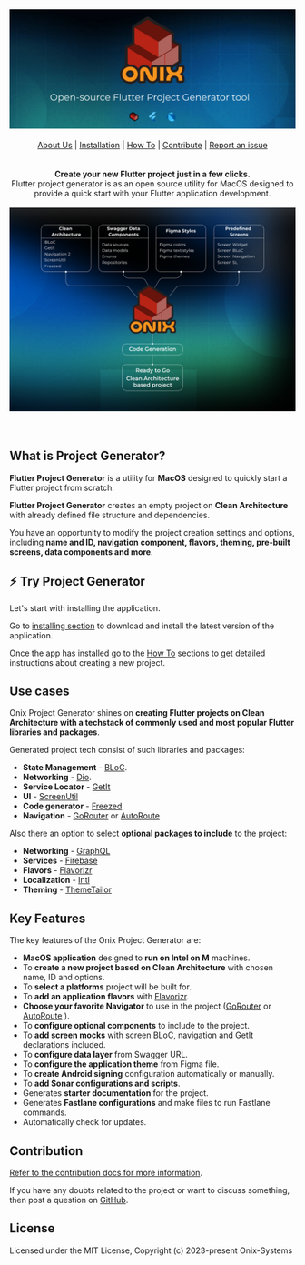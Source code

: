 <div align="center">
<a href="https://onix-systems.com/">
    <img alt="refine logo" src="images/banner_top.jpg">
</a>

<br/>
<br/>

<div align="center">
    <a href="https://onix-systems.com/">About Us</a> |
    <a href="docs/INSTALL_INSTRUCTION.md">Installation</a> |
<a href="docs/HOW_TO.md">How To</a> |
    <a href="docs/CONTRIBUTE.md">Contribute</a> |
    <a href="https://github.com/Onix-Systems/onix-flutter-project-generator/issues">Report an issue</a>
</div>
</div>

<br/>
<br/>

<div align="center"><strong>Create your new Flutter project just in a few clicks.</strong><br>Flutter project generator is as an open source utility for MacOS designed to provide a quick start with your Flutter application development.<br />
<br/>
</div>
<div align="center">
<a href="https://onix-systems.com/">
    <img alt="refine logo" src="images/banner_main.png">
</a>
</div>
<br/>
<br/>

## What is Project Generator?

**Flutter Project Generator** is a utility for **MacOS** designed to quickly start a Flutter project from scratch.

**Flutter Project Generator** creates an empty project on **Clean Architecture** with already defined file structure and dependencies.

You have an opportunity to modify the project creation settings and options, including **name and ID, navigation component, flavors, theming, pre-built screens, data components and more**.

## ⚡ Try Project Generator

Let's start with installing the application.

Go to [installing section](docs/INSTALL_INSTRUCTION.md) to download and install the latest version of the application.

Once the app has installed go to the [How To](docs/HOW_TO.md) sections to get detailed instructions about creating a new project.

## Use cases


Onix Project Generator shines on **creating Flutter projects on Clean Architecture with a techstack of commonly used and most popular Flutter libraries and packages**.

Generated project tech consist of such libraries and packages:


* **State Management** - [BLoC](https://pub.dev/packages/flutter_bloc).
* **Networking** - [Dio](https://pub.dev/packages/dio).
* **Service Locator** - [GetIt](https://pub.dev/packages/get_it)
* **UI** - [ScreenUtil](https://pub.dev/packages/flutter_screenutil)
* **Code generator** - [Freezed](https://pub.dev/packages/freezed)
* **Navigation** - [GoRouter](https://pub.dev/packages/go_router) or [AutoRoute](https://pub.dev/packages/auto_route)

Also there an option to select **optional packages to include** to the project:

* **Networking** - [GraphQL](https://pub.dev/packages/graphql)
* **Services** - [Firebase](https://firebase.flutter.dev/)
* **Flavors** - [Flavorizr](https://pub.dev/packages/flutter_flavorizr)
* **Localization** - [Intl](https://pub.dev/packages/intl_utils)
* **Theming** - [ThemeTailor](https://pub.dev/packages/theme_tailor)


## Key Features

The key features of the Onix Project Generator are:

* **MacOS application** designed to **run on Intel on M** machines.
* To **create a new project based on Clean Architecture** with chosen name, ID and options.
* To **select a platforms** project will be built for.
* To **add an application flavors** with [Flavorizr](https://pub.dev/packages/flutter_flavorizr).
* **Choose your favorite Navigator** to use in the project ([GoRouter](https://pub.dev/packages/go_router) or [AutoRoute](https://pub.dev/packages/auto_route)
  ).
* To **configure optional components** to include to the project.
* To **add screen mocks** with screen BLoC, navigation and GetIt declarations included.
* To **configure data layer** from Swagger URL.
* To **configure the application theme** from Figma file.
* To **create Android signing** configuration automatically or manually.
* To **add Sonar configurations and scripts**.
* Generates **starter documentation** for the project.
* Generates **Fastlane configurations** and make files to run Fastlane commands.
* Automatically check for updates.


## Contribution

[Refer to the contribution docs for more information](docs/CONTRIBUTE.md).

If you have any doubts related to the project or want to discuss something, then post a question on [GitHub](https://github.com/Onix-Systems/onix-flutter-project-generator/issues/new?assignees=&labels=question&projects=&template=question.md&title=Question%20about%20Onix%20Project%20Generator).

## License

Licensed under the MIT License, Copyright (c) 2023-present Onix-Systems
